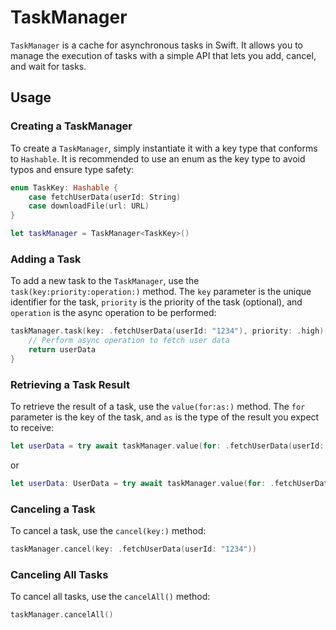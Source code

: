 # TaskManager

`TaskManager` is a cache for asynchronous tasks in Swift. It allows you to manage the execution of tasks with a simple API that lets you add, cancel, and wait for tasks.

## Usage

### Creating a TaskManager

To create a `TaskManager`, simply instantiate it with a key type that conforms to `Hashable`. It is recommended to use an enum as the key type to avoid typos and ensure type safety:

```swift
enum TaskKey: Hashable {
    case fetchUserData(userId: String)
    case downloadFile(url: URL)
}

let taskManager = TaskManager<TaskKey>()
```

### Adding a Task

To add a new task to the `TaskManager`, use the `task(key:priority:operation:)` method. The `key` parameter is the unique identifier for the task, `priority` is the priority of the task (optional), and `operation` is the async operation to be performed:

```swift
taskManager.task(key: .fetchUserData(userId: "1234"), priority: .high) {
    // Perform async operation to fetch user data
    return userData
}
```

### Retrieving a Task Result

To retrieve the result of a task, use the `value(for:as:)` method. The `for` parameter is the key of the task, and `as` is the type of the result you expect to receive:

```swift
let userData = try await taskManager.value(for: .fetchUserData(userId: "1234"), as: UserData.self)
```

or

```swift
let userData: UserData = try await taskManager.value(for: .fetchUserData(userId: "1234"))
```

### Canceling a Task

To cancel a task, use the `cancel(key:)` method:

```swift
taskManager.cancel(key: .fetchUserData(userId: "1234"))
```

### Canceling All Tasks

To cancel all tasks, use the `cancelAll()` method:

```swift
taskManager.cancelAll()
```

